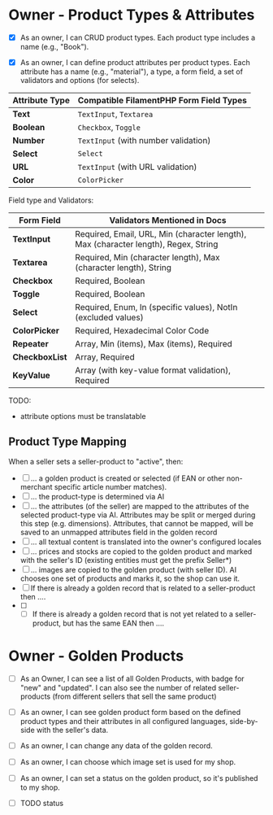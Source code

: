 
# Owner - Product Types & Attributes
- [x] As an owner, I can CRUD product types. Each product type includes a name (e.g., "Book").
- [x] As an owner, I can define product attributes per product types. Each attribute has a name (e.g., "material"), a type, a form field, a set of validators and options (for selects). 


| Attribute Type | Compatible FilamentPHP Form Field Types             |
|----------------|-----------------------------------------------------|
| **Text**       | `TextInput`, `Textarea`                            |
| **Boolean**    | `Checkbox`, `Toggle`                               |
| **Number**     | `TextInput` (with number validation)               |
| **Select**     | `Select`                                           |
| **URL**        | `TextInput` (with URL validation)                  |
| **Color**      | `ColorPicker`                                      |

Field type and Validators:

| Form Field       | Validators Mentioned in Docs                              |
|-------------------|----------------------------------------------------------|
| **TextInput**     | Required, Email, URL, Min (character length), Max (character length), Regex, String |
| **Textarea**      | Required, Min (character length), Max (character length), String |ls
| **Checkbox**      | Required, Boolean                                        |
| **Toggle**        | Required, Boolean                                        |
| **Select**        | Required, Enum, In (specific values), NotIn (excluded values) |
| **ColorPicker**   | Required, Hexadecimal Color Code                         |
| **Repeater**      | Array, Min (items), Max (items), Required                |
| **CheckboxList**  | Array, Required                                          |
| **KeyValue**      | Array (with key-value format validation), Required       |

TODO: 
- attribute options must be translatable


## Product Type Mapping
When a seller sets a seller-product to "active", then:
- [ ] ... a golden product is created or selected (if EAN or other non-merchant specific article number matches).
- [ ] ... the product-type is determined via AI
- [ ] ... the attributes (of the seller) are mapped to the attributes of the selected product-type via AI. Attributes may be split or merged during this step (e.g. dimensions). Attributes, that cannot be mapped, will be saved to an unmapped attributes field in the golden record
- [ ] ... all textual content is translated into the owner's configured locales
- [ ] ... prices and stocks are copied to the golden product and marked with the seller's ID (existing entities must get the prefix Seller*)
- [ ] ... images are copied to the golden product (with seller ID). AI chooses one set of products and marks it, so the shop can use it.
- [ ] If there is already a golden record that is related to a seller-product then ....
- [ ] - [ ] If there is already a golden record that is not yet related to a seller-product, but has the same EAN then ....

# Owner - Golden Products
- [ ] As an Owner, I can see a list of all Golden Products, with badge for "new" and "updated". I can also see the number of related seller-products (from different sellers that sell the same product)
- [ ] As an owner, I can see golden product form based on the defined product types and their attributes in all configured languages, side-by-side with the seller's data.
- [ ] As an owner, I can change any data of the golden record.
- [ ] As an owner, I can choose which image set is used for my shop.
- [ ] As an owner, I can set a status on the golden product, so it's published to my shop.
- [ ] TODO status

